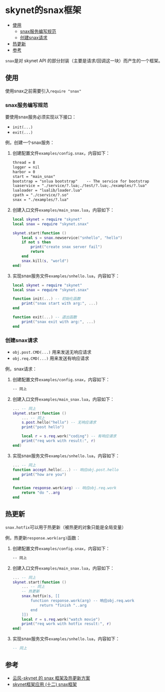 # skynet的snax框架

<!-- vim-markdown-toc GFM -->

* [使用](#使用)
    - [snax服务编写规范](#snax服务编写规范)
    - [创建snax请求](#创建snax请求)
* [热更新](#热更新)
* [参考](#参考)

<!-- vim-markdown-toc -->



`snax`是对 skynet API 的部分封装（主要是请求/回调这一块）而产生的一个框架。

## 使用

使用snax之前需要引入`require "snax"`

### snax服务编写规范

要使用snax服务必须实现以下接口：

- `init(...)`
- `exit(...)`

例，创建一个snax服务：

1. 创建配置文件`examples/config.snax`，内容如下：

   ```txt
   thread = 8
   logger = nil
   harbor = 0
   start = "main_snax"
   bootstrap = "snlua bootstrap"	-- The service for bootstrap
   luaservice = "./service/?.lua;./test/?.lua;./examples/?.lua"
   lualoader = "lualib/loader.lua"
   cpath = "./cservice/?.so"
   snax = "./examples/?.lua"
   ```

 2. 创建入口文件`examples/main_snax.lua`，内容如下：

    ```lua
    local skynet = require "skynet"
    local snax = require "skynet.snax"
    
    skynet.start(function ()
        local s = snax.newservice("snhello", "hello")
        if not s then
            print("create snax server fail")
            return
        end
        snax.kill(s, "world")
    end)
    ```

3. 实现snax服务文件`examples/snhello.lua`，内容如下：

   ```lua
   local skynet = require "skynet"
   local snax = require "skynet.snax"
   
   function init(...) -- 初始化函数
       print("snax start with arg:", ...)
   end
   
   function exit(...) -- 退出函数
       print("snax exit with arg:", ...)
   end
   ```

### 创建snax请求

- `obj.post.CMD(...)` 用来发送无响应请求
- `obj.req.CMD(...)` 用来发送有响应请求

例，snax请求：

1. 创建配置文件`examples/config.snax`，内容如下：

   ```txt
   -- 同上
   ```

 2. 创建入口文件`examples/main_snax.lua`，内容如下：

    ```lua
    ... -- 同上
    skynet.start(function ()
        ... -- 同上
        s.post.hello("hello") -- 无响应请求
        print("post hello")
    
        local r = s.req.work("coding") -- 有响应请求
        print("req work with result:", r)
    end)
    ```

3. 实现snax服务文件`examples/snhello.lua`，内容如下：

   ```lua
   ... -- 同上
   function accept.hello(...) -- 响应obj.post.hello
       print("how are you")
   end
   
   function response.work(arg) -- 响应obj.req.work
       return "do "..arg
   end
   ```



## 热更新

`snax.hotfix`可以用于热更新（被热更的对象只能是全局变量）

例，热更新`response.work(arg)`函数：

1. 创建配置文件`examples/config.snax`，内容如下：

   ```txt
   -- 同上
   ```

 2. 创建入口文件`examples/main_snax.lua`，内容如下：

    ```lua
    ... -- 同上
    skynet.start(function ()
        ... -- 同上
        -- 热更新
        snax.hotfix(s, [[ 
            function response.work(arg) -- 响应obj.req.work
                return "finish "..arg
            end
        ]])
        local r = s.req.work("watch movie")
        print("req work with hotfix result:", r)
    end)
    ```

3. 实现snax服务文件`examples/snhello.lua`，内容如下：

   ```lua
   -- 同上
   ```



## 参考

- [云风-skynet 的 snax 框架及热更新方案](https://blog.codingnow.com/2014/04/skynet_snax.html)
- [skynet框架应用 (十二) snax框架](https://blog.csdn.net/qq769651718/article/details/79435352)

